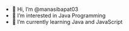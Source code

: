 - 👋 Hi, I’m @manasibapat03
- 👀 I’m interested in Java Programming
- 🌱 I’m currently learning Java and JavaScript

<!---
manasibapat03/manasibapat03 is a ✨ special ✨ repository because its `README.md` (this file) appears on your GitHub profile.
You can click the Preview link to take a look at your changes.
--->
